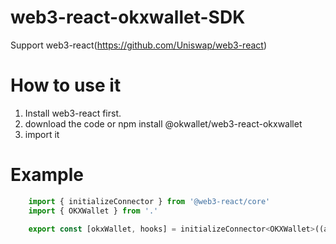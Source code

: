 # web3-react-okxwallet-SDK
Support web3-react(https://github.com/Uniswap/web3-react)

# How to use it

1. Install web3-react first.
2. download the code or npm install @okwallet/web3-react-okxwallet
3. import it


# Example 
``` javascript
    import { initializeConnector } from '@web3-react/core'
    import { OKXWallet } from '.'

    export const [okxWallet, hooks] = initializeConnector<OKXWallet>((actions) => new OKXWallet({ actions }))
```